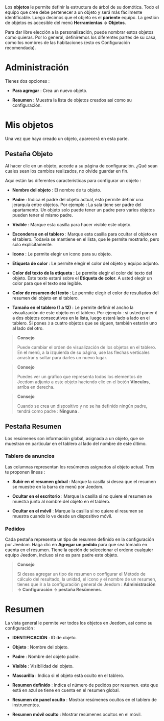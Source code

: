 Los **objetos** le permite definir la estructura de árbol de su domótica.
Todo el equipo que cree debe pertenecer a un objeto y
será más fácilmente identificable. Luego decimos que el objeto
es el **pariente** equipo. La gestión de objetos es accesible
del menú **Herramientas → Objetos**.

Para dar libre elección a la personalización, puede nombrar estos
objetos como quieras. Por lo general, definiremos los diferentes
partes de su casa, como los nombres de las habitaciones (esto es
Configuración recomendada).

Administración 
=======

Tienes dos opciones :

-   **Para agregar** : Crea un nuevo objeto.

-   **Resumen** : Muestra la lista de objetos creados
    así como su configuración.

Mis objetos 
==========

Una vez que haya creado un objeto, aparecerá en esta parte.

Pestaña Objeto 
------------

Al hacer clic en un objeto, accede a su página de configuración. ¿Qué
sean cuales sean los cambios realizados, no olvide guardar en
fin.

Aquí están las diferentes características para configurar un objeto :

-   **Nombre del objeto** : El nombre de tu objeto.

-   **Padre** : Indica el padre del objeto actual, esto permite
    definir una jerarquía entre objetos. Por ejemplo : La sala tiene
    ser padre del apartamento. Un objeto solo puede tener un padre
    pero varios objetos pueden tener el mismo padre.

-   **Visible** : Marque esta casilla para hacer visible este objeto.

-   **Esconderse en el tablero** : Marque esta casilla para ocultar
    el objeto en el tablero. Todavía se mantiene en el
    lista, que le permite mostrarlo, pero solo
    explícitamente.

-   **Icono** : Le permite elegir un icono para su objeto.

-   **Etiqueta de color** : Le permite elegir el color del objeto y
    equipo adjunto.

-   **Color del texto de la etiqueta** : Le permite elegir el color del texto
    del objeto. Este texto estará sobre el **Etiqueta de color**. A usted
    elegir un color para que el texto sea legible.

-   **Color de resumen del texto** : Le permite elegir el color de
    resultados del resumen del objeto en el tablero.

-   **Tamaño en el tablero (1 a 12)** : Le permite definir el ancho
    la visualización de este objeto en el tablero. Por ejemplo : si usted
    poner `6` a dos objetos consecutivos en la lista, luego
    estará lado a lado en el tablero. Si pones `3` a cuatro
    objetos que se siguen, también estarán uno al lado del otro.

> **Consejo**
>
> Puede cambiar el orden de visualización de los objetos en el tablero.
> En el menú, a la izquierda de su página, use las flechas verticales
> arrastrar y soltar para darles un nuevo lugar.

> **Consejo**
>
> Puedes ver un gráfico que representa todos los elementos de Jeedom
> adjunto a este objeto haciendo clic en el botón **Vínculos**, arriba en
> derecha.

> **Consejo**
>
> Cuando se crea un dispositivo y no se ha definido ningún padre,
> tendrá como padre : **Ninguna** .

Pestaña Resumen 
-------------

Los resúmenes son información global, asignada a un objeto, que
se muestran en particular en el tablero al lado del nombre de este último.

### Tablero de anuncios 

Las columnas representan los resúmenes asignados al objeto actual. Tres
te proponen líneas :

-   **Subir en el resumen global** : Marque la casilla si
    desea que el resumen se muestre en la barra de menú
    por Jeedom.

-   **Ocultar en el escritorio** : Marque la casilla si no quiere
    el resumen se muestra junto al nombre del objeto en el tablero.

-   **Ocultar en el móvil** : Marque la casilla si no quiere
    el resumen se muestra cuando lo ve desde un dispositivo móvil.

### Pedidos 

Cada pestaña representa un tipo de resumen definido en la configuración
por Jeedom. Haga clic en **Agregar un pedido** para que sea
tomado en cuenta en el resumen. Tiene la opción de seleccionar el
ordene cualquier equipo Jeedom, incluso si no es para
padre este objeto.

> **Consejo**
>
> Si desea agregar un tipo de resumen o configurar el
> Método de cálculo del resultado, la unidad, el icono y el nombre de un resumen,
> tienes que ir a la configuración general de Jeedom :
> **Administración → Configuración → pestaña Resúmenes**.

Resumen 
==============

La vista general le permite ver todos los objetos en
Jeedom, así como su configuración :

-   **IDENTIFICACIÓN** : ID de objeto.

-   **Objeto** : Nombre del objeto.

-   **Padre** : Nombre del objeto padre.

-   **Visible** : Visibilidad del objeto.

-   **Mascarilla** : Indica si el objeto está oculto en el tablero.

-   **Resumen definido** : Indica el número de pedidos por resumen. este
    que está en azul se tiene en cuenta en el resumen global.

-   **Resumen de panel oculto** : Mostrar resúmenes ocultos en
    el tablero de instrumentos.

-   **Resumen móvil oculto** : Mostrar resúmenes ocultos en
    el móvil.


